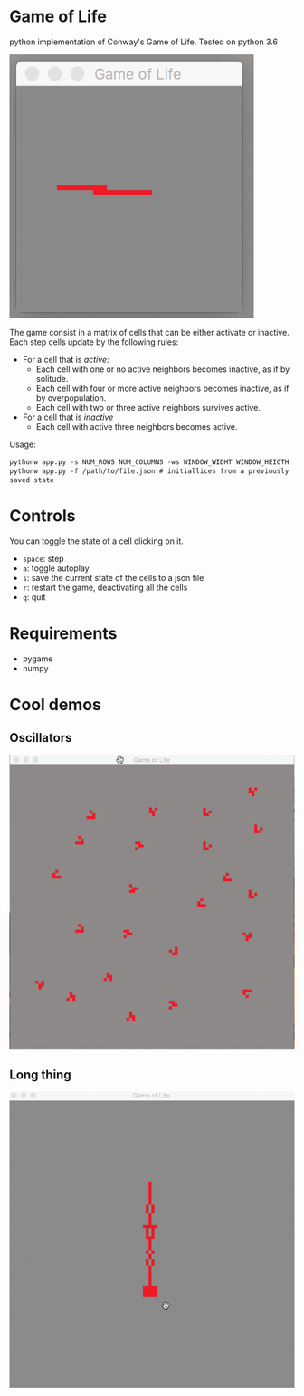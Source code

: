 # Game of Life
python implementation of Conway's Game of Life. Tested on python 3.6

![alt text](https://github.com/Brinon/game_of_life/blob/master/demos/small_demo.gif)

The game consist in a matrix of cells that can be either activate or inactive. Each step cells update by the following rules:

* For a cell that is *active*:
  - Each cell with one or no active neighbors becomes inactive, as if by solitude.
  - Each cell with four or more active neighbors becomes inactive, as if by overpopulation.
  - Each cell with two or three active neighbors survives active.
* For a cell that is *inactive*
  - Each cell with active three neighbors becomes active.

Usage:

```
pythonw app.py -s NUM_ROWS NUM_COLUMNS -ws WINDOW_WIDHT WINDOW_HEIGTH
pythonw app.py -f /path/to/file.json # initiallices from a previously saved state 
```

# Controls
You can toggle the state of a cell clicking on it.

* `space`: step
* `a`: toggle autoplay
* `s`: save the current state of the cells to a json file
* `r`: restart the game, deactivating all the cells
* `q`: quit

# Requirements
* pygame
* numpy

# Cool demos

## Oscillators
![alt text](https://github.com/Brinon/game_of_life/blob/master/demos/oscillators_demo.gif)

## Long thing
![alt text](https://github.com/Brinon/game_of_life/blob/master/demos/long_thing_demo.gif)